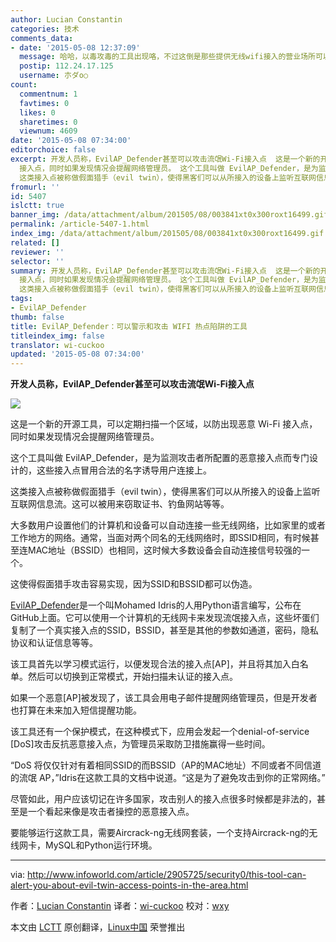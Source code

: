 ```yaml
---
author: Lucian Constantin
categories: 技术
comments_data:
- date: '2015-05-08 12:37:09'
  message: 哈哈，以毒攻毒的工具出现咯，不过这倒是那些提供无线wifi接入的营业场所可以利用来保护其顾客利益的不错工具，未来的商业wifi运营商可以好好利用这款工具。
  postip: 112.24.17.125
  username: 朩ダo○
count:
  commentnum: 1
  favtimes: 0
  likes: 0
  sharetimes: 0
  viewnum: 4609
date: '2015-05-08 07:34:00'
editorchoice: false
excerpt: 开发人员称，EvilAP_Defender甚至可以攻击流氓Wi-Fi接入点  这是一个新的开源工具，可以定期扫描一个区域，以防出现恶意 Wi-Fi
  接入点，同时如果发现情况会提醒网络管理员。 这个工具叫做 EvilAP_Defender，是为监测攻击者所配置的恶意接入点而专门设计的，这些接入点冒用合法的名字诱导用户连接上。
  这类接入点被称做假面猎手（evil twin），使得黑客们可以从所接入的设备上监听互联网信息流。这可以被用来窃取证书、钓鱼网站等等。 大多数用户设置他们的计算机和设备可以自动连接一些无线网络，比如家里的或者工作地方的网络。通常，当
fromurl: ''
id: 5407
islctt: true
banner_img: /data/attachment/album/201505/08/003841xt0x300roxt16499.gif
permalink: /article-5407-1.html
index_img: /data/attachment/album/201505/08/003841xt0x300roxt16499.gif.thumb.jpg
related: []
reviewer: ''
selector: ''
summary: 开发人员称，EvilAP_Defender甚至可以攻击流氓Wi-Fi接入点  这是一个新的开源工具，可以定期扫描一个区域，以防出现恶意 Wi-Fi
  接入点，同时如果发现情况会提醒网络管理员。 这个工具叫做 EvilAP_Defender，是为监测攻击者所配置的恶意接入点而专门设计的，这些接入点冒用合法的名字诱导用户连接上。
  这类接入点被称做假面猎手（evil twin），使得黑客们可以从所接入的设备上监听互联网信息流。这可以被用来窃取证书、钓鱼网站等等。 大多数用户设置他们的计算机和设备可以自动连接一些无线网络，比如家里的或者工作地方的网络。通常，当
tags:
- EvilAP_Defender
thumb: false
title: EvilAP_Defender：可以警示和攻击 WIFI 热点陷阱的工具
titleindex_img: false
translator: wi-cuckoo
updated: '2015-05-08 07:34:00'
---
```


**开发人员称，EvilAP\_Defender甚至可以攻击流氓Wi-Fi接入点**


**![](/data/attachment/album/201505/08/003841xt0x300roxt16499.gif)**


这是一个新的开源工具，可以定期扫描一个区域，以防出现恶意 Wi-Fi 接入点，同时如果发现情况会提醒网络管理员。


这个工具叫做 EvilAP\_Defender，是为监测攻击者所配置的恶意接入点而专门设计的，这些接入点冒用合法的名字诱导用户连接上。


这类接入点被称做假面猎手（evil twin），使得黑客们可以从所接入的设备上监听互联网信息流。这可以被用来窃取证书、钓鱼网站等等。


大多数用户设置他们的计算机和设备可以自动连接一些无线网络，比如家里的或者工作地方的网络。通常，当面对两个同名的无线网络时，即SSID相同，有时候甚至连MAC地址（BSSID）也相同，这时候大多数设备会自动连接信号较强的一个。


这使得假面猎手攻击容易实现，因为SSID和BSSID都可以伪造。


[EvilAP\_Defender](https://github.com/moha99sa/EvilAP_Defender/blob/master/README.TXT)是一个叫Mohamed Idris的人用Python语言编写，公布在GitHub上面。它可以使用一个计算机的无线网卡来发现流氓接入点，这些坏蛋们复制了一个真实接入点的SSID，BSSID，甚至是其他的参数如通道，密码，隐私协议和认证信息等等。


该工具首先以学习模式运行，以便发现合法的接入点[AP]，并且将其加入白名单。然后可以切换到正常模式，开始扫描未认证的接入点。


如果一个恶意[AP]被发现了，该工具会用电子邮件提醒网络管理员，但是开发者也打算在未来加入短信提醒功能。


该工具还有一个保护模式，在这种模式下，应用会发起一个denial-of-service [DoS]攻击反抗恶意接入点，为管理员采取防卫措施赢得一些时间。


“DoS 将仅仅针对有着相同SSID的而BSSID（AP的MAC地址）不同或者不同信道的流氓 AP，”Idris在这款工具的文档中说道。“这是为了避免攻击到你的正常网络。”


尽管如此，用户应该切记在许多国家，攻击别人的接入点很多时候都是非法的，甚至是一个看起来像是攻击者操控的恶意接入点。


要能够运行这款工具，需要Aircrack-ng无线网套装，一个支持Aircrack-ng的无线网卡，MySQL和Python运行环境。




---


via: <http://www.infoworld.com/article/2905725/security0/this-tool-can-alert-you-about-evil-twin-access-points-in-the-area.html>


作者：[Lucian Constantin](http://www.infoworld.com/author/Lucian-Constantin/) 译者：[wi-cuckoo](https://github.com/wi-cuckoo) 校对：[wxy](https://github.com/wxy)


本文由 [LCTT](https://github.com/LCTT/TranslateProject) 原创翻译，[Linux中国](http://linux.cn/) 荣誉推出